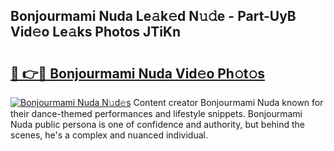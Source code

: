 ## Bonjourmami Nuda Le𝚊k𝚎d N𝚞𝚍e - Part-UyB Vid𝚎o Le𝚊ks Photos JTiKn

# <h2><a href="http://fbbgyba.evod.top/?m=Bonjourmami+Nuda">🔗 👉🔴 Bonjourmami Nuda Vid𝚎o Ph𝚘t𝚘s</a></h2>

[![Bonjourmami Nuda N𝚞d𝚎s](https://i.imgur.com/8V9OHl7.gif)](http://fbbgyba.evod.top/?m=Bonjourmami+Nuda)
Content creator Bonjourmami Nuda known for their dance-themed performances and lifestyle snippets. Bonjourmami Nuda public persona is one of confidence and authority, but behind the scenes, he's a complex and nuanced individual. 
